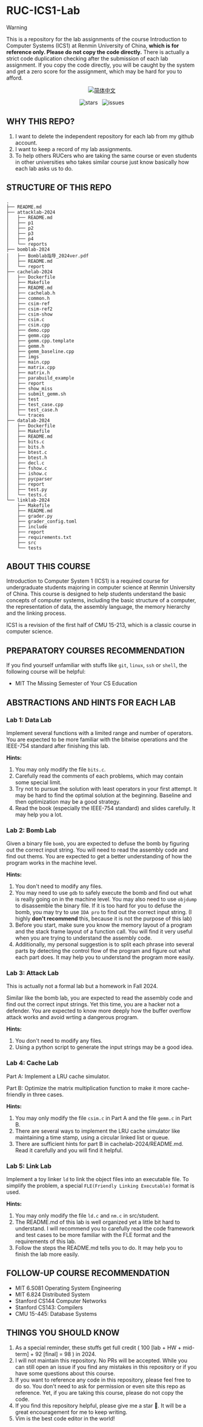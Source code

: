 # RUC-ICS1-Lab

> [!WARNING]
> This is a repository for the lab assignments of the course Introduction to Computer Systems (ICS1) at Renmin University of China, **which is for reference only. Please do not copy the code directly.** There is actually a strict code duplication checking after the submission of each lab assignment. If you copy the code directly, you will be caught by the system and get a zero score for the assignment, which may be hard for you to afford.

<p align="center">
    <a href="README_zh.md">
        <img src="https://img.shields.io/badge/翻译至-简体中文-FF4500" alt="简体中文">
    </a>  
</p>

<p align="center">
    <img src="https://img.shields.io/github/stars/YichenShen0103/RUC-ICS1-Lab" alt="stars">
    &nbsp
    <img src="https://img.shields.io/github/issues/YichenShen0103/RUC-ICS1-Lab?style=social" alt="issues">
</p>

## WHY THIS REPO?

1. I want to delete the independent repository for each lab from my github account.
2. I want to keep a record of my lab assignments.
3. To help others RUCers who are taking the same course or even students in other universities who takes similar course just know basically how each lab asks us to do.


## STRUCTURE OF THIS REPO

```
.
├── README.md
├── attacklab-2024
│   ├── README.md
│   ├── p1
│   ├── p2
│   ├── p3
│   ├── p4
│   └── reports
├── bomblab-2024
│   ├── Bomblab指导_2024ver.pdf
│   ├── README.md
│   └── report
├── cachelab-2024
│   ├── Dockerfile
│   ├── Makefile
│   ├── README.md
│   ├── cachelab.h
│   ├── common.h
│   ├── csim-ref
│   ├── csim-ref2
│   ├── csim-show
│   ├── csim.c
│   ├── csim.cpp
│   ├── demo.cpp
│   ├── gemm.cpp
│   ├── gemm.cpp.template
│   ├── gemm.h
│   ├── gemm_baseline.cpp
│   ├── imgs
│   ├── main.cpp
│   ├── matrix.cpp
│   ├── matrix.h
│   ├── parabuild_example
│   ├── report
│   ├── show_miss
│   ├── submit_gemm.sh
│   ├── test
│   ├── test_case.cpp
│   ├── test_case.h
│   └── traces
├── datalab-2024
│   ├── Dockerfile
│   ├── Makefile
│   ├── README.md
│   ├── bits.c
│   ├── bits.h
│   ├── btest.c
│   ├── btest.h
│   ├── decl.c
│   ├── fshow.c
│   ├── ishow.c
│   ├── pycparser
│   ├── report
│   ├── test.py
│   └── tests.c
└── linklab-2024
    ├── Makefile
    ├── README.md
    ├── grader.py
    ├── grader_config.toml
    ├── include
    ├── report
    ├── requirements.txt
    ├── src
    └── tests
```

## ABOUT THIS COURSE

Introduction to Computer System 1 (ICS1) is a required course for undergraduate students majoring in computer science at Renmin University of China. This course is designed to help students understand the basic concepts of computer systems, including the basic structure of a computer, the representation of data, the assembly language, the memory hierarchy and the linking process. 

ICS1 is a revision of the first half of CMU 15-213, which is a classic course in computer science.

## PREPARATORY COURSES RECOMMENDATION

If you find yourself unfamiliar with stuffs like `git`, `linux`, `ssh` or `shell`, the following course will be helpful:
- MIT The Missing Semester of Your CS Education

## ABSTRACTIONS AND HINTS FOR EACH LAB

### Lab 1: Data Lab

Implement several functions with a limited range and number of operators. You are expected to be more familiar with the bitwise operations and the IEEE-754 standard after finishing this lab.

**Hints:**
1. You may only modify the file `bits.c`.
2. Carefully read the comments of each problems, which may contain some special limit.
3. Try not to pursue the solution with least operators in your first attempt. It may be hard to find the optimal solution at the beginning. Baseline and then optimization may be a good strategy.
4. Read the book (especially the IEEE-754 standard) and slides carefully. It may help you a lot.

### Lab 2: Bomb Lab

Given a binary file `bomb`, you are expected to defuse the bomb by figuring out the correct input string. You will need to read the assembly code and find out thems. You are expected to get a better understanding of how the program works in the machine level.

**Hints:**
1. You don't need to modify any files.
2. You may need to use `gdb` to safely execute the bomb and find out what is really going on in the machine level. You may also need to use `objdump` to disassemble the binary file. If it is too hard for you to defuse the bomb, you may try to use `IDA pro` to find out the correct input string. (I highly **don't recommend** this, because it is not the purpose of this lab)
3. Before you start, make sure you know the memory layout of a program and the stack frame layout of a function call. You will find it very useful when you are trying to understand the assembly code.
4. Additionally, my personal suggestion is to split each phrase into several parts by detecting the control flow of the program and figure out what each part does. It may help you to understand the program more easily.

### Lab 3: Attack Lab

This is actually not a formal lab but a homework in Fall 2024.

Similar like the bomb lab, you are expected to read the assembly code and find out the correct input strings. Yet this time, you are a hacker not a defender. You are expected to know more deeply how the buffer overflow attack works and avoid wrting a dangerous program.

**Hints:**
1. You don't need to modify any files.
2. Using a python script to generate the input strings may be a good idea.

### Lab 4: Cache Lab

Part A: Implement a LRU cache simulator.

Part B: Optimize the matrix multiplication function to make it more cache-friendly in three cases.

**Hints:**
1. You may only modify the file `csim.c` in Part A and the file `gemm.c` in Part B.
2. There are several ways to implement the LRU cache simulator like maintaining a time stamp, using a circular linked list or queue.
3. There are sufficient hints for part B in cachelab-2024/README.md. Read it carefully and you will find it helpful.

### Lab 5: Link Lab

Implement a toy linker `ld` to link the object files into an executable file. To simplify the problem, a special `FLE(Friendly Linking Executable)` format is used.

**Hints:**
1. You may only modify the file `ld.c` and `nm.c` in src/student.
2. The README.md of this lab is well organized yet a little bit hard to understand. I will recommend you to carefully read the code framework and test cases to be more familiar with the FLE format and the requirements of this lab.
3. Follow the steps the README.md tells you to do. It may help you to finish the lab more easily.

## FOLLOW-UP COURSE RECOMMENDATION

- MIT 6.S081 Operating System Engineering
- MIT 6.824 Distributed System
- Stanford CS144 Computer Networks
- Stanford CS143: Compilers
- CMU 15-445: Database Systems

## THINGS YOU SHOULD KNOW

1. As a special reminder, these stuffs get full credit ( 100 [lab + HW + mid-term] + 92 [final] = 98 ) in 2024.
2. I will not maintain this repository. No PRs will be accepted. While you can still open an issue if you find any mistakes in this repository or if you have some questions about this course.
3. If you want to reference any code in this repository, please feel free to do so. You don't need to ask for permission or even site this repo as reference. Yet, if you are taking this course, please do not copy the code.
4. If you find this repository helpful, please give me a star 🌟. It will be a great encouragement for me to keep writing.
5. Vim is the best code editor in the world!

